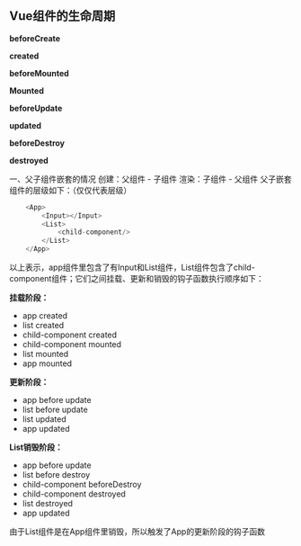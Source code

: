 ## Vue组件的生命周期
**beforeCreate**

**created**

**beforeMounted**

**Mounted**

**beforeUpdate**

**updated**

**beforeDestroy**

**destroyed**


一、父子组件嵌套的情况
创建：父组件 - 子组件
渲染：子组件 - 父组件
父子嵌套组件的层级如下：（仅仅代表层级）
```javascript
    <App>
        <Input></Input>
        <List>
            <child-component/>
        </List>
    </App>
```
以上表示，app组件里包含了有Input和List组件，List组件包含了child-component组件；它们之间挂载、更新和销毁的钩子函数执行顺序如下：

**挂载阶段：**
- app created
- list created
- child-component created
- child-component mounted
- list mounted
- app mounted

**更新阶段：**

- app before update
- list before update
- list updated
- app updated

**List销毁阶段：**

- app before update
- list before destroy
- child-component beforeDestroy
- child-component destroyed
- list destroyed
- app updated

由于List组件是在App组件里销毁，所以触发了App的更新阶段的钩子函数
